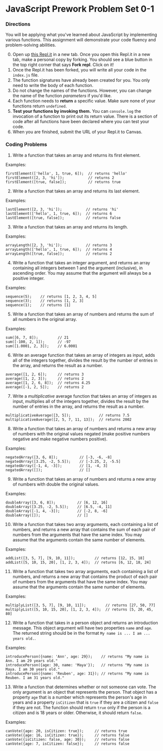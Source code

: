 # JavaScript Prework Problem Set 0-1

### Directions 
You will be applying what you've learned about JavaScript by implementing various functions. This assignment will demonstrate your code fluency and problem-solving abilities.

0. Open up [this Repl.it](https://replit.com/@AnnDuong1/MarcyLabPreWork1) in a new tab. Once you open this Repl.it in a new tab, make a personal copy by forking. You should see a blue button in the top right corner that says **Fork repl**. Click on it!
1. Once the Repl.it has been forked, you will write all your code in the `index.js` file.
2. The function signatures have already been created for you. You only need to write the body of each function.
3. Do not change the names of the functions. However, you can change the name of the function _parameters_ if you'd like. 
4. Each function needs to **return** a specific value. Make sure none of your functions return `undefined`.
5. **Test your functions by invoking them.** You can `console.log` the invocation of a function to print out its return value. There is a section of code after all functions have been declared where you can test your code.
6. When you are finished, submit the URL of your Repl.it to Canvas. 


### Coding Problems 

1. Write a function that takes an array and returns its first element. 

Examples:
```
firstElement(['hello', 1, true, 6]);  // returns 'hello'
firstElement([2, 3, 'hi']);           // returns 2
firstElement([true, false]);          // returns true
```

2. Write a function that takes an array and returns its last element. 

Examples:
```
lastElement([2, 3, 'hi']);           // returns 'hi'
lastElement(['hello', 1, true, 6]);  // returns 6
lastElement([true, false]);          // returns false
```

3. Write a function that takes an array and returns its length. 

Examples:
```
arrayLength([2, 3, 'hi']);           // returns 3
arrayLength(['hello', 1, true, 6]);  // returns 4
arrayLength([true, false]);          // returns 2
```

4. Write a function that takes an integer argument, and returns an array containing all integers between 1 and the argument (inclusive), in ascending order. You may assume that the argument will always be a positive integer.

Examples:
```
sequence(5);    // returns [1, 2, 3, 4, 5]
sequence(3);    // returns [1, 2, 3]
sequence(1);    // returns [1]
```

5. Write a function that takes an array of numbers and returns the sum of all numbers in the original array.

Examples:
```
sum([6, 7, 8]);         // 21
sum([-100, 2, 1]);      // -97
sum([1.0001, 2, 3]);    // 6.0001
```

6. Write an average function that takes an array of integers as input, adds all of the integers together, divides the result by the number of entries in the array, and returns the result as a number.

```
average([1, 2, 6]);     // returns 3 
average([1, 2, 3]);     // returns 2
average([1, 2, 6, 8]);  // returns 4.25
average([-1, 2, 5]);    // returns 2
```

7. Write a _multiplicative_ average function that takes an array of integers as input, multiplies all of the integers together, divides the result by the number of entries in the array, and returns the result as a number.

```
multiplicativeAverage([3, 5]);             // returns 7.5
multiplicativeAverage([2, 5, 7, 11, 13]);  // returns 2002
```

8. Write a function that takes an array of numbers and returns a new array of numbers with the original values negated (make positive numbers negative and make negative numbers positive).

Examples: 
```
negatedArray([3, 6, 8]);          // [-3, -6, -8]
negatedArray([3.25, -2, 5.5]);    // [-3.25, 2, -5.5]
negatedArray([-1, 4, -3]);        // [1, -4, 3]
negatedArray([]);                 // []
```

9. Write a function that takes an array of numbers and returns a new array of numbers with double the original values.

Examples: 
```
doubleArray([3, 6, 8]);          // [6, 12, 16]
doubleArray([3.25, -2, 5.5]);    // [6.5, -4, 11]
doubleArray([-1, 4, -3]);        // [-2, 8, -6]
doubleArray([]);                 // []
```

10. Write a function that takes two array arguments, each containing a list of numbers, and returns a new array that contains the sum of each pair of numbers from the arguments that have the same index. You may assume that the arguments contain the same number of elements.

Examples:
```
addList([3, 5, 7], [9, 10, 11]);         // returns [12, 15, 18]
addList([5, 10, 15, 20], [1, 2, 3, 4]);  // returns [6, 12, 18, 24]
```

11. Write a function that takes two array arguments, each containing a list of numbers, and returns a new array that contains the product of each pair of numbers from the arguments that have the same index. You may assume that the arguments contain the same number of elements.

Examples:
```
multiplyList([3, 5, 7], [9, 10, 11]);         // returns [27, 50, 77]
multiplyList([5, 10, 15, 20], [1, 2, 3, 4]);  // returns [5, 20, 45, 80]
```

12. Write a function that takes in a person object and returns an introduction message. This object argument will have two properties `name` and `age`. The returned string should be in the format `My name is ... I am ... years old.`.

Examples:
```
introducePerson({name: 'Ann', age: 29});    // returns "My name is Ann. I am 29 years old."
introducePerson({age: 30, name: 'Maya'});   // returns "My name is Maya. I am 30 years old."
introducePerson({name: 'Reuben', age: 31}); // returns "My name is Reuben. I am 31 years old."
```

13. Write a function that determines whether or not someone can vote. The only argument is an object that represents the person. That object has a property `age` that is a number which represents the person's age in years and a property `isCitizen` that is `true` if they are a citizen and `false` if they are not. The function should return `true` only if the person is a citizen and is 18 years or older. Otherwise, it should return `false`.

Examples:
```
canVote({age: 20, isCitizen: true});     // returns true
canVote({age: 16, isCitizen: true});     // returns false
canVote({isCitizen: false, age: 30});    // returns false
canVote({age: 7, isCitizen: false});     // returns false
```
